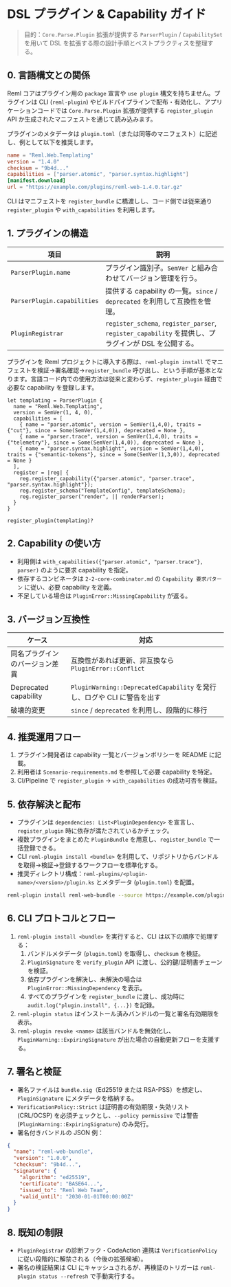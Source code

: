 # DSL プラグイン & Capability ガイド

> 目的：`Core.Parse.Plugin` 拡張が提供する `ParserPlugin` / `CapabilitySet` を用いて DSL を拡張する際の設計手順とベストプラクティスを整理する。

## 0. 言語構文との関係

Reml コアはプラグイン用の `package` 宣言や `use plugin` 構文を持ちません。プラグインは CLI (`reml-plugin`) やビルドパイプラインで配布・有効化し、アプリケーションコードでは `Core.Parse.Plugin` 拡張が提供する `register_plugin` API か生成されたマニフェストを通じて読み込みます。

プラグインのメタデータは `plugin.toml`（または同等のマニフェスト）に記述し、例として以下を推奨します。

```toml
name = "Reml.Web.Templating"
version = "1.4.0"
checksum = "9b4d..."
capabilities = ["parser.atomic", "parser.syntax.highlight"]
[manifest.download]
url = "https://example.com/plugins/reml-web-1.4.0.tar.gz"
```

CLI はマニフェストを `register_bundle` に橋渡しし、コード側では従来通り `register_plugin` や `with_capabilities` を利用します。

## 1. プラグインの構造


| 項目 | 説明 |
| --- | --- |
| `ParserPlugin.name` | プラグイン識別子。`SemVer` と組み合わせてバージョン管理を行う。 |
| `ParserPlugin.capabilities` | 提供する capability の一覧。`since` / `deprecated` を利用して互換性を管理。 |
| `PluginRegistrar` | `register_schema`, `register_parser`, `register_capability` を提供し、プラグインが DSL を公開する。 |

プラグインを Reml プロジェクトに導入する際は、`reml-plugin install` でマニフェストを検証→署名確認→`register_bundle` 呼び出し、という手順が基本となります。言語コード内での使用方法は従来と変わらず、`register_plugin` 経由で必要な capability を登録します。

```reml
let templating = ParserPlugin {
  name = "Reml.Web.Templating",
  version = SemVer(1, 4, 0),
  capabilities = [
    { name = "parser.atomic", version = SemVer(1,4,0), traits = {"cut"}, since = Some(SemVer(1,4,0)), deprecated = None },
    { name = "parser.trace", version = SemVer(1,4,0), traits = {"telemetry"}, since = Some(SemVer(1,4,0)), deprecated = None },
    { name = "parser.syntax.highlight", version = SemVer(1,4,0), traits = {"semantic-tokens"}, since = Some(SemVer(1,3,0)), deprecated = None }
  ],
  register = |reg| {
    reg.register_capability({"parser.atomic", "parser.trace", "parser.syntax.highlight"});
    reg.register_schema("TemplateConfig", templateSchema);
    reg.register_parser("render", || renderParser);
  }
}

register_plugin(templating)?
```

## 2. Capability の使い方

- 利用側は `with_capabilities({"parser.atomic", "parser.trace"}, parser)` のように要求 capability を指定。
- 依存するコンビネータは `2-2-core-combinator.md` の `Capability 要求パターン` に従い、必要 capability を定義。
- 不足している場合は `PluginError::MissingCapability` が返る。

## 3. バージョン互換性

| ケース | 対応 |
| --- | --- |
| 同名プラグインのバージョン差異 | 互換性があれば更新、非互換なら `PluginError::Conflict` |
| Deprecated capability | `PluginWarning::DeprecatedCapability` を発行し、ログや CLI に警告を出す |
| 破壊的変更 | `since` / `deprecated` を利用し、段階的に移行 |

## 4. 推奨運用フロー

1. プラグイン開発者は capability 一覧とバージョンポリシーを README に記載。
2. 利用者は `Scenario-requirements.md` を参照して必要 capability を特定。
3. CI/Pipeline で `register_plugin` → `with_capabilities` の成功可否を検証。

## 5. 依存解決と配布

- プラグインは `dependencies: List<PluginDependency>` を宣言し、`register_plugin` 時に依存が満たされているかチェック。
- 複数プラグインをまとめた `PluginBundle` を用意し、`register_bundle` で一括登録できる。
- CLI `reml-plugin install <bundle>` を利用して、リポジトリからバンドルを取得→検証→登録するワークフローを標準化する。
- 推奨ディレクトリ構成：`reml-plugins/<plugin-name>/<version>/plugin.ks` とメタデータ (`plugin.toml`) を配置。

```bash
reml-plugin install reml-web-bundle --source https://example.com/plugins --policy strict
```

## 6. CLI プロトコルとフロー

1. `reml-plugin install <bundle>` を実行すると、CLI は以下の順序で処理する：
   1. バンドルメタデータ (`plugin.toml`) を取得し、`checksum` を検証。
   2. `PluginSignature` を `verify_plugin` API に渡し、公的鍵/証明書チェーンを検証。
   3. 依存プラグインを解決し、未解決の場合は `PluginError::MissingDependency` を表示。
   4. すべてのプラグインを `register_bundle` に渡し、成功時に `audit.log("plugin.install", {...})` を記録。
2. `reml-plugin status` はインストール済みバンドルの一覧と署名有効期限を表示。
3. `reml-plugin revoke <name>` は該当バンドルを無効化し、`PluginWarning::ExpiringSignature` が出た場合の自動更新フローを支援する。

## 7. 署名と検証

- 署名ファイルは `bundle.sig`（Ed25519 または RSA-PSS）を想定し、`PluginSignature` にメタデータを格納する。
- `VerificationPolicy::Strict` は証明書の有効期限・失効リスト (CRL/OCSP) を必須チェックとし、`--policy permissive` では警告 (`PluginWarning::ExpiringSignature`) のみ発行。
- 署名付きバンドルの JSON 例：

```json
{
  "name": "reml-web-bundle",
  "version": "1.0.0",
  "checksum": "9b4d...",
  "signature": {
    "algorithm": "ed25519",
    "certificate": "BASE64...",
    "issued_to": "Reml Web Team",
    "valid_until": "2030-01-01T00:00:00Z"
  }
}
```

## 8. 既知の制限

- `PluginRegistrar` の診断フック・CodeAction 連携は `VerificationPolicy` に従い段階的に解禁される（今後の拡張候補）。
- 署名の検証結果は CLI にキャッシュされるが、再検証のトリガーは `reml-plugin status --refresh` で手動実行する。
